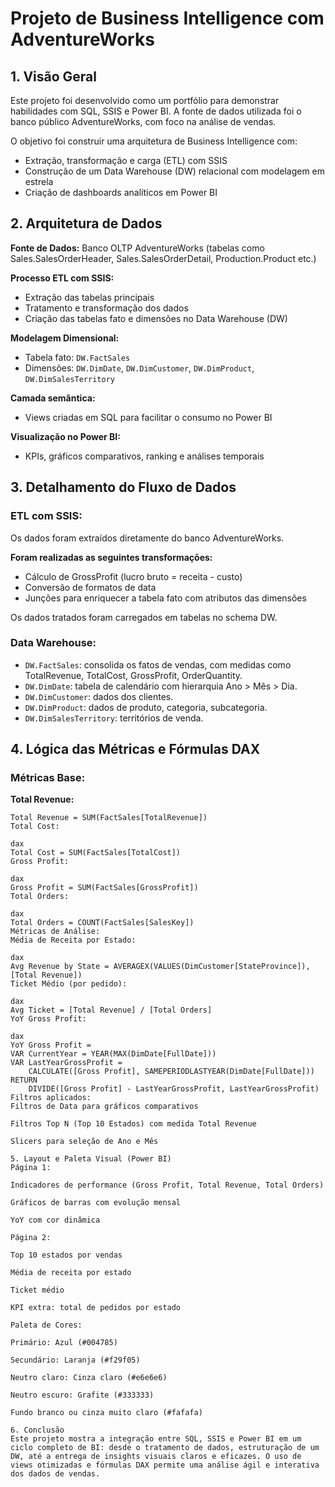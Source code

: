 # Projeto de Business Intelligence com AdventureWorks

## 1. Visão Geral
Este projeto foi desenvolvido como um portfólio para demonstrar habilidades com SQL, SSIS e Power BI. A fonte de dados utilizada foi o banco público AdventureWorks, com foco na análise de vendas.

O objetivo foi construir uma arquitetura de Business Intelligence com:

- Extração, transformação e carga (ETL) com SSIS
- Construção de um Data Warehouse (DW) relacional com modelagem em estrela
- Criação de dashboards analíticos em Power BI

## 2. Arquitetura de Dados

**Fonte de Dados:** Banco OLTP AdventureWorks (tabelas como Sales.SalesOrderHeader, Sales.SalesOrderDetail, Production.Product etc.)

**Processo ETL com SSIS:**
- Extração das tabelas principais
- Tratamento e transformação dos dados
- Criação das tabelas fato e dimensões no Data Warehouse (DW)

**Modelagem Dimensional:**
- Tabela fato: `DW.FactSales`
- Dimensões: `DW.DimDate`, `DW.DimCustomer`, `DW.DimProduct`, `DW.DimSalesTerritory`

**Camada semântica:**
- Views criadas em SQL para facilitar o consumo no Power BI

**Visualização no Power BI:**
- KPIs, gráficos comparativos, ranking e análises temporais

## 3. Detalhamento do Fluxo de Dados

### ETL com SSIS:
Os dados foram extraídos diretamente do banco AdventureWorks.

**Foram realizadas as seguintes transformações:**
- Cálculo de GrossProfit (lucro bruto = receita - custo)
- Conversão de formatos de data
- Junções para enriquecer a tabela fato com atributos das dimensões

Os dados tratados foram carregados em tabelas no schema DW.

### Data Warehouse:
- `DW.FactSales`: consolida os fatos de vendas, com medidas como TotalRevenue, TotalCost, GrossProfit, OrderQuantity.
- `DW.DimDate`: tabela de calendário com hierarquia Ano > Mês > Dia.
- `DW.DimCustomer`: dados dos clientes.
- `DW.DimProduct`: dados de produto, categoria, subcategoria.
- `DW.DimSalesTerritory`: territórios de venda.

## 4. Lógica das Métricas e Fórmulas DAX

### Métricas Base:

**Total Revenue:**
```dax
Total Revenue = SUM(FactSales[TotalRevenue])
Total Cost:

dax
Total Cost = SUM(FactSales[TotalCost])
Gross Profit:

dax
Gross Profit = SUM(FactSales[GrossProfit])
Total Orders:

dax
Total Orders = COUNT(FactSales[SalesKey])
Métricas de Análise:
Média de Receita por Estado:

dax
Avg Revenue by State = AVERAGEX(VALUES(DimCustomer[StateProvince]), [Total Revenue])
Ticket Médio (por pedido):

dax
Avg Ticket = [Total Revenue] / [Total Orders]
YoY Gross Profit:

dax
YoY Gross Profit = 
VAR CurrentYear = YEAR(MAX(DimDate[FullDate]))
VAR LastYearGrossProfit = 
    CALCULATE([Gross Profit], SAMEPERIODLASTYEAR(DimDate[FullDate]))
RETURN
    DIVIDE([Gross Profit] - LastYearGrossProfit, LastYearGrossProfit)
Filtros aplicados:
Filtros de Data para gráficos comparativos

Filtros Top N (Top 10 Estados) com medida Total Revenue

Slicers para seleção de Ano e Mês

5. Layout e Paleta Visual (Power BI)
Página 1:

Indicadores de performance (Gross Profit, Total Revenue, Total Orders)

Gráficos de barras com evolução mensal

YoY com cor dinâmica

Página 2:

Top 10 estados por vendas

Média de receita por estado

Ticket médio

KPI extra: total de pedidos por estado

Paleta de Cores:

Primário: Azul (#004785)

Secundário: Laranja (#f29f05)

Neutro claro: Cinza claro (#e6e6e6)

Neutro escuro: Grafite (#333333)

Fundo branco ou cinza muito claro (#fafafa)

6. Conclusão
Este projeto mostra a integração entre SQL, SSIS e Power BI em um ciclo completo de BI: desde o tratamento de dados, estruturação de um DW, até a entrega de insights visuais claros e eficazes. O uso de views otimizadas e fórmulas DAX permite uma análise ágil e interativa dos dados de vendas.

